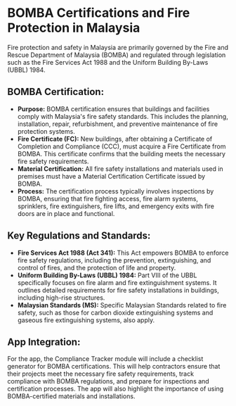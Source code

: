 # BOMBA Certifications and Fire Protection in Malaysia

Fire protection and safety in Malaysia are primarily governed by the Fire and Rescue Department of Malaysia (BOMBA) and regulated through legislation such as the Fire Services Act 1988 and the Uniform Building By-Laws (UBBL) 1984.

## BOMBA Certification:
- **Purpose:** BOMBA certification ensures that buildings and facilities comply with Malaysia's fire safety standards. This includes the planning, installation, repair, refurbishment, and preventive maintenance of fire protection systems.
- **Fire Certificate (FC):** New buildings, after obtaining a Certificate of Completion and Compliance (CCC), must acquire a Fire Certificate from BOMBA. This certificate confirms that the building meets the necessary fire safety requirements.
- **Material Certification:** All fire safety installations and materials used in premises must have a Material Certification Certificate issued by BOMBA.
- **Process:** The certification process typically involves inspections by BOMBA, ensuring that fire fighting access, fire alarm systems, sprinklers, fire extinguishers, fire lifts, and emergency exits with fire doors are in place and functional.

## Key Regulations and Standards:
- **Fire Services Act 1988 (Act 341):** This Act empowers BOMBA to enforce fire safety regulations, including the prevention, extinguishing, and control of fires, and the protection of life and property.
- **Uniform Building By-Laws (UBBL) 1984:** Part VIII of the UBBL specifically focuses on fire alarm and fire extinguishment systems. It outlines detailed requirements for fire safety installations in buildings, including high-rise structures.
- **Malaysian Standards (MS):** Specific Malaysian Standards related to fire safety, such as those for carbon dioxide extinguishing systems and gaseous fire extinguishing systems, also apply.

## App Integration:
For the app, the Compliance Tracker module will include a checklist generator for BOMBA certifications. This will help contractors ensure that their projects meet the necessary fire safety requirements, track compliance with BOMBA regulations, and prepare for inspections and certification processes. The app will also highlight the importance of using BOMBA-certified materials and installations.

